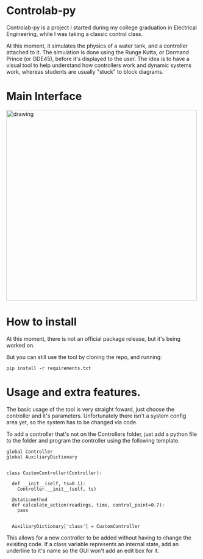 # Controlab-py

Controlab-py is a project I started during my college graduation in Electrical Engineering, while I was taking a classic control class.

At this moment, it simulates the physics of a water tank, and a controller attached to it. The simulation is done using the Runge Kutta, or Dormand Prince (or ODE45),
before it's displayed to the user. The idea is to have a visual tool to help understand how controllers work and dynamic systems work, whereas students are usually "stuck"
to block diagrams.

# Main Interface

<img src="https://user-images.githubusercontent.com/62687996/199091766-d7f9ef6a-3604-4a34-883a-d7d2a2483d19.png" alt="drawing" width="500"/>

# How to install

At this moment, there is not an official package release, but it's being worked on.

But you can still use the tool by cloning the repo, and running:

    pip install -r requirements.txt
    
# Usage and extra features.

The basic usage of the tool is very straight foward, just choose the controller and it's parameters. Unfortunately there isn't a system config area yet, so the system has
to be changed via code.

To add a controller that's not on the Controllers folder, just add a python file to the folder and program the controller using the following template.

    global Controller
    global AuxiliaryDictionary


    class CustomController(Controller):

      def __init__(self, ts=0.1):
        Controller.__init__(self, ts)

      @staticmethod
      def calculate_action(readings, time, control_point=0.7):
        pass


      AuxiliaryDictionary['class'] = CustomController

This allows for a new controller to be added without having to change the exisiting code. If a class variable represents an internal state, add an underline to it's name
so the GUI won't add an edit box for it.
